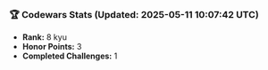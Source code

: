 ### 🏆 Codewars Stats (Updated: 2025-05-11 10:07:42 UTC)

- **Rank:** 8 kyu
- **Honor Points:** 3
- **Completed Challenges:** 1
